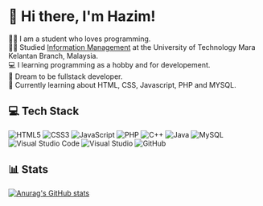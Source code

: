 <!-- Create README.md Profile -->

<!-- Make introduction -->
# 👋 Hi there, I'm Hazim!

👨‍💻 I am a student who loves programming. <br/>
👨‍🎓 Studied [Information Management](https://youtube.com/@hxzim8_?si=MCG74uINaOkXHpRb) at the University of Technology Mara Kelantan Branch, Malaysia. <br/>
💻 I learning programming as a hobby and for developement. <br/>
💭 Dream to be fullstack developer. <br/>
🏫 Currently learning about HTML, CSS, Javascript, PHP and MYSQL. <br/>

<!-- Tech Stack Use-->
## 💻 Tech Stack
![HTML5](https://img.shields.io/badge/html5-%23E34F26.svg?style=for-the-badge&logo=html5&logoColor=white)
![CSS3](https://img.shields.io/badge/css3-%231572B6.svg?style=for-the-badge&logo=css3&logoColor=white)
![JavaScript](https://img.shields.io/badge/javascript-%23323330.svg?style=for-the-badge&logo=javascript&logoColor=%23F7DF1E)
![PHP](https://img.shields.io/badge/php-%23777BB4.svg?style=for-the-badge&logo=php&logoColor=white)
![C++](https://img.shields.io/badge/c++-%2300599C.svg?style=for-the-badge&logo=c%2B%2B&logoColor=white)
![Java](https://img.shields.io/badge/java-%23ED8B00.svg?style=for-the-badge&logo=openjdk&logoColor=white)
![MySQL](https://img.shields.io/badge/mysql-4479A1.svg?style=for-the-badge&logo=mysql&logoColor=white)
![Visual Studio Code](https://img.shields.io/badge/Visual%20Studio%20Code-0078d7.svg?style=for-the-badge&logo=visual-studio-code&logoColor=white)
![Visual Studio](https://img.shields.io/badge/Visual%20Studio-5C2D91.svg?style=for-the-badge&logo=visual-studio&logoColor=white)
![GitHub](https://img.shields.io/badge/github-%23121011.svg?style=for-the-badge&logo=github&logoColor=white)

## 📊 Stats
[![Anurag's GitHub stats](https://github-readme-stats-zim.vercel.app/api?username=Zim2005)](https://github.com/Zim2005/github-readme-stats)
